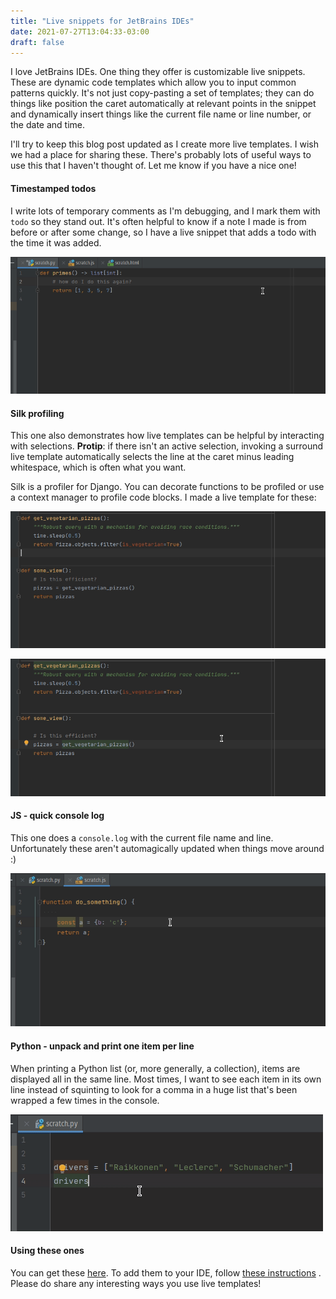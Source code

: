 ```yaml
---
title: "Live snippets for JetBrains IDEs"
date: 2021-07-27T13:04:33-03:00 
draft: false
---
```


I love JetBrains IDEs. One thing they offer is customizable live snippets. These
are dynamic code templates which allow you to input common patterns quickly.
It's not just copy-pasting a set of templates; they can do things like position
the caret automatically at relevant points in the snippet and dynamically insert
things like the current file name or line number, or the date and time.

I'll try to keep this blog post updated as I create more live templates. I wish
we had a place for sharing these. There's probably lots of useful ways to use
this that I haven't thought of. Let me know if you have a nice one!

#### Timestamped todos

I write lots of temporary comments as I'm debugging, and I mark them with `todo`
so they stand out. It's often helpful to know if a note I made is from before or
after some change, so I have a live snippet that adds a todo with the time it
was added.

![Automatically timestamped todo comment](/img/2021/live_snippets/timestamped_todo.gif)

#### Silk profiling

This one also demonstrates how live templates can be helpful by interacting with
selections. **Protip**: if there isn't an active selection, invoking a surround
live template automatically selects the line at the caret minus leading
whitespace, which is often what you want.

Silk is a profiler for Django. You can decorate functions to be profiled or use
a context manager to profile code blocks. I made a live template for these:

![Silk decorator](/img/2021/live_snippets/silk_dec.gif)

![Silk context manager](/img/2021/live_snippets/silk_ctx_manager.gif)

#### JS - quick console log

This one does a `console.log` with the current file name and line. Unfortunately
these aren't automagically updated when things move around :)

![Console log](/img/2021/live_snippets/js_console_log.gif)

#### Python - unpack and print one item per line

When printing a Python list (or, more generally, a collection), items are
displayed all in the same line. Most times, I want to see each item in its own
line instead of squinting to look for a comma in a huge list that's been wrapped
a few times in the console.

![Print one per line](/img/2021/live_snippets/print_one_per_line.gif)

#### Using these ones

You can get these [here](/misc/2021/my_live_templates.zip). To add them to your
IDE, follow
[these instructions](https://www.jetbrains.com/help/pycharm/sharing-live-templates.html)
. Please do share any interesting ways you use live templates!
